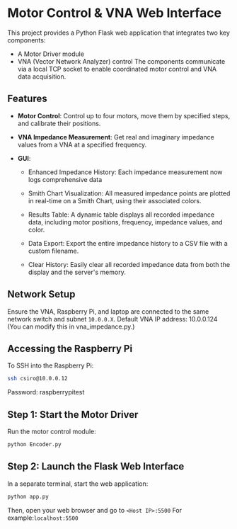 # Motor Control & VNA Web Interface
This project provides a Python Flask web application that integrates two key components:
- A Motor Driver module
- VNA (Vector Network Analyzer) control
The components communicate via a local TCP socket to enable coordinated motor control and VNA data acquisition.

## Features
- **Motor Control**: Control up to four motors, move them by specified steps, and calibrate their positions.

- **VNA Impedance Measurement**: Get real and imaginary impedance values from a VNA at a specified frequency.

- **GUI**:
    - Enhanced Impedance History: Each impedance measurement now logs comprehensive data

    - Smith Chart Visualization: All measured impedance points are plotted in real-time on a Smith Chart, using their associated colors.

    - Results Table: A dynamic table displays all recorded impedance data, including motor positions, frequency, impedance values, and color.

    - Data Export: Export the entire impedance history to a CSV file with a custom filename.

    - Clear History: Easily clear all recorded impedance data from both the display and the server's memory.
## Network Setup
Ensure the VNA, Raspberry Pi, and laptop are connected to the same network switch and subnet `10.0.0.X`.
Default VNA IP address: 10.0.0.124
(You can modify this in vna_impedance.py.)

## Accessing the Raspberry Pi
To SSH into the Raspberry Pi:
```bash
ssh csiro@10.0.0.12
```
Password: raspberrypitest

## Step 1: Start the Motor Driver
Run the motor control module:
```bash
python Encoder.py
```

## Step 2: Launch the Flask Web Interface
In a separate terminal, start the web application:
```bash
python app.py
```
Then, open your web browser and go to `<Host IP>:5500`
For example:`localhost:5500`